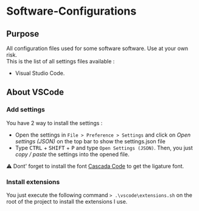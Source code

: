 # Software-Configurations

## Purpose

All configuration files used for some software software. Use at your own risk.  
This is the list of all settings files available :

- Visual Studio Code.

## About VSCode

### Add settings

You have 2 way to install the settings :

- Open the settings in `File > Preference > Settings` and click on *Open settings (JSON)*  on the top bar to show the settings.json file
- Type <kbd>CTRL</kbd> + <kbd>SHIFT</kbd> + <kbd>P</kbd> and type `Open Settings (JSON)`.
Then, you just *copy / paste* the settings into the opened file.

:warning: Dont' forget to install the font [Cascada Code](https://github.com/microsoft/cascadia-code) to get the ligature font.

### Install extensions

You just execute the following command `> .\vscode\extensions.sh` on the root of the project to install the extensions I use.
